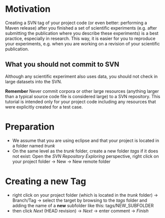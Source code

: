 # Motivation #
Creating a SVN tag of your project code (or even better: performing a Maven release) after you finished a set of scientific experiments (e.g. after submitting the publication where you describe these experiments) is a best practice, especially in research. This way, it is easier for you to reproduce your experiments, e.g. when you are working on a revision of your scientific publication.

## What you should not commit to SVN ##
Although any scientific experiment also uses data, you should not check in large datasets into the SVN.

**Remember** Never commit corpora or other large resources (anything larger than a typical source code file is considered large) to a SVN repository.
This tutorial is intended only for your project code including any resources that were explicitly created for a test case.

# Preparation #

  * We assume that you are using eclipse and that your project is located in a folder named _trunk_
  * On the same level as the _trunk_ folder, create a new folder _tags_ if it does not exist: Open the _SVN Repository Exploring_ perspective, right click on your project folder -> New -> New remote folder


# Creating a new Tag #
  * right click on your project folder (which is located in the _trunk_ folder) -> Branch/Tag -> select the target by browsing to the _tags_ folder and adding the name of a **new** subfolder like this: tags/NEW\_SUBFOLDER
  * then click _Next_ (HEAD revision) -> _Next_ -> enter comment -> _Finish_